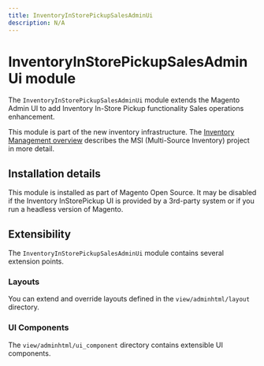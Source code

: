 ```yaml
---
title: InventoryInStorePickupSalesAdminUi
description: N/A
---
```


# InventoryInStorePickupSalesAdminUi module

The `InventoryInStorePickupSalesAdminUi` module extends the Magento Admin UI to add Inventory In-Store Pickup functionality Sales operations enhancement.

This module is part of the new inventory infrastructure. The
[Inventory Management overview](https://developer.adobe.com/commerce/webapi/rest/inventory/index.html)
describes the MSI (Multi-Source Inventory) project in more detail.

## Installation details

This module is installed as part of Magento Open Source. It may be disabled if the Inventory InStorePickup UI
is provided by a 3rd-party system or if you run a headless version of Magento.

## Extensibility

The `InventoryInStorePickupSalesAdminUi` module contains several extension points.

### Layouts

You can extend and override layouts defined in the `view/adminhtml/layout` directory.

### UI Components

The `view/adminhtml/ui_component` directory contains extensible UI components.
